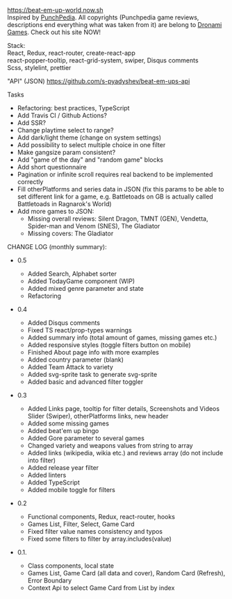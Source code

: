 <a href="https://beat-em-up-world.now.sh">https://beat-em-up-world.now.sh</a>
<br>
Inspired by <a href="http://www.punchpedia.com">PunchPedia</a>. All copyrights (Punchpedia game reviews, descriptions end everything what was taken from it) are belong to <a href="http://www.dronami.com/">Dronami Games</a>. Check out his site NOW!

Stack:<br>
React, Redux, react-router, create-react-app<br>
react-popper-tooltip, react-grid-system, swiper, Disqus comments<br>
Scss, stylelint, prettier<br>

"API" (JSON)
<a href="https://github.com/s-pyadyshev/beat-em-ups-api">https://github.com/s-pyadyshev/beat-em-ups-api</a>
<br>

Tasks<br>

- Refactoring: best practices, TypeScript
- Add Travis CI / Github Actions?
- Add SSR?
- Change playtime select to range?
- Add dark/light theme (change on system settings)
- Add possibility to select multiple choice in one filter
- Make gangsize param consistent?
- Add "game of the day" and "random game" blocks
- Add short questionnaire
- Pagination or infinite scroll requires real backend to be implemented correctly
- Fill otherPlatforms and series data in JSON (fix this params to be able to set different link for a game, e.g. Battletoads on GB is actually called Battletoads in Ragnarok's World)
- Add more games to JSON:
  - Missing overall reviews: Silent Dragon, TMNT (GEN), Vendetta, Spider-man and Venom (SNES), The Gladiator
  - Missing covers: The Gladiator

CHANGE LOG (monthly summary):<br>

- 0.5

  - Added Search, Alphabet sorter
  - Added TodayGame component (WIP)
  - Added mixed genre parameter and state
  - Refactoring

- 0.4

  - Added Disqus comments
  - Fixed TS react/prop-types warnings
  - Added summary info (total amount of games, missing games etc.)
  - Added responsive styles (toggle filters button on mobile)
  - Finished About page info with more examples
  - Added country parameter (blank)
  - Added Team Attack to variety
  - Added svg-sprite task to generate svg-sprite
  - Added basic and advanced filter toggler

- 0.3

  - Added Links page, tooltip for filter details, Screenshots and Videos Slider (Swiper), otherPlatforms links, new header
  - Added some missing games
  - Added beat'em up bingo
  - Added Gore parameter to several games
  - Changed variety and weapons values from string to array
  - Added links (wikipedia, wikia etc.) and reviews array (do not include into filter)
  - Added release year filter
  - Added linters
  - Added TypeScript
  - Added mobile toggle for filters

- 0.2

  - Functional components, Redux, react-router, hooks
  - Games List, Filter, Select, Game Card
  - Fixed filter value names consistency and typos
  - Fixed some filters to filter by array.includes(value)

- 0.1.

  - Class components, local state
  - Games List, Game Card (all data and cover), Random Card (Refresh), Error Boundary
  - Context Api to select Game Card from List by index
